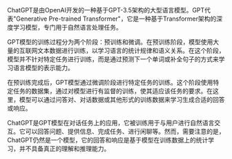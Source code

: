 ChatGPT是由OpenAI开发的一种基于GPT-3.5架构的大型语言模型。GPT代表"Generative Pre-trained Transformer"，它是一种基于Transformer架构的深度学习模型，专门用于自然语言处理任务。

GPT模型的训练过程分为两个阶段：预训练和微调。在预训练阶段，模型使用大量的互联网文本数据进行训练，以学习语言的统计规律和语义关系。在这个阶段，模型并不针对特定任务进行训练，而是通过预测下一个单词或补全句子的方式来学习语言模型的表示能力。

在预训练完成后，GPT模型通过微调阶段进行特定任务的训练。这个阶段使用特定任务的数据集，通过对模型进行有监督的训练，使其适应该任务的要求。在这里，模型可以通过问答对、对话数据或其他形式的训练数据来学习生成合适的回答或响应。

ChatGPT是GPT模型在对话任务上的应用，它被训练用于与用户进行自然语言交互。它可以回答问题、提供信息、完成任务、进行闲聊等。然而，需要注意的是，ChatGPT仍然是一个模型，它的回答和响应是基于模型在训练数据上的统计学习，并不具备真正的理解和推理能力。
